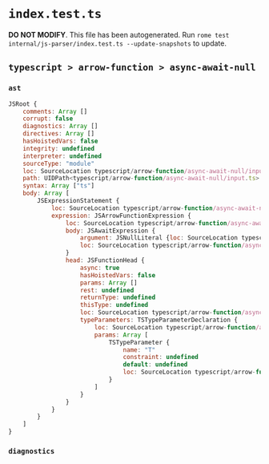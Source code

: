 # `index.test.ts`

**DO NOT MODIFY**. This file has been autogenerated. Run `rome test internal/js-parser/index.test.ts --update-snapshots` to update.

## `typescript > arrow-function > async-await-null`

### `ast`

```javascript
JSRoot {
	comments: Array []
	corrupt: false
	diagnostics: Array []
	directives: Array []
	hasHoistedVars: false
	integrity: undefined
	interpreter: undefined
	sourceType: "module"
	loc: SourceLocation typescript/arrow-function/async-await-null/input.ts 1:0-2:0
	path: UIDPath<typescript/arrow-function/async-await-null/input.ts>
	syntax: Array ["ts"]
	body: Array [
		JSExpressionStatement {
			loc: SourceLocation typescript/arrow-function/async-await-null/input.ts 1:0-1:26
			expression: JSArrowFunctionExpression {
				loc: SourceLocation typescript/arrow-function/async-await-null/input.ts 1:0-1:25
				body: JSAwaitExpression {
					argument: JSNullLiteral {loc: SourceLocation typescript/arrow-function/async-await-null/input.ts 1:21-1:25}
					loc: SourceLocation typescript/arrow-function/async-await-null/input.ts 1:15-1:25
				}
				head: JSFunctionHead {
					async: true
					hasHoistedVars: false
					params: Array []
					rest: undefined
					returnType: undefined
					thisType: undefined
					loc: SourceLocation typescript/arrow-function/async-await-null/input.ts 1:0-1:14
					typeParameters: TSTypeParameterDeclaration {
						loc: SourceLocation typescript/arrow-function/async-await-null/input.ts 1:6-1:9
						params: Array [
							TSTypeParameter {
								name: "T"
								constraint: undefined
								default: undefined
								loc: SourceLocation typescript/arrow-function/async-await-null/input.ts 1:7-1:8
							}
						]
					}
				}
			}
		}
	]
}
```

### `diagnostics`

```

```

